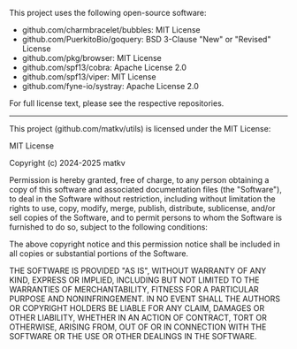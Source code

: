 This project uses the following open-source software:

- github.com/charmbracelet/bubbles: MIT License
- github.com/PuerkitoBio/goquery: BSD 3-Clause "New" or "Revised" License
- github.com/pkg/browser: MIT License
- github.com/spf13/cobra: Apache License 2.0
- github.com/spf13/viper: MIT License
- github.com/fyne-io/systray: Apache License 2.0

For full license text, please see the respective repositories.

---

This project (github.com/matkv/utils) is licensed under the MIT License:

MIT License

Copyright (c) 2024-2025 matkv

Permission is hereby granted, free of charge, to any person obtaining a copy
of this software and associated documentation files (the "Software"), to deal
in the Software without restriction, including without limitation the rights
to use, copy, modify, merge, publish, distribute, sublicense, and/or sell
copies of the Software, and to permit persons to whom the Software is
furnished to do so, subject to the following conditions:

The above copyright notice and this permission notice shall be included in all
copies or substantial portions of the Software.

THE SOFTWARE IS PROVIDED "AS IS", WITHOUT WARRANTY OF ANY KIND, EXPRESS OR
IMPLIED, INCLUDING BUT NOT LIMITED TO THE WARRANTIES OF MERCHANTABILITY,
FITNESS FOR A PARTICULAR PURPOSE AND NONINFRINGEMENT. IN NO EVENT SHALL THE
AUTHORS OR COPYRIGHT HOLDERS BE LIABLE FOR ANY CLAIM, DAMAGES OR OTHER
LIABILITY, WHETHER IN AN ACTION OF CONTRACT, TORT OR OTHERWISE, ARISING FROM,
OUT OF OR IN CONNECTION WITH THE SOFTWARE OR THE USE OR OTHER DEALINGS IN THE
SOFTWARE.
